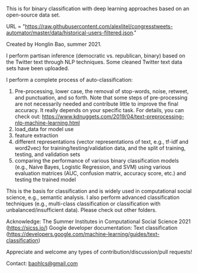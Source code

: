 This is for binary classification with deep learning approaches based on an open-source data set. 

URL = "https://raw.githubusercontent.com/alexlitel/congresstweets-automator/master/data/historical-users-filtered.json."

Created by Honglin Bao, summer 2021. 

I perform partisan inference (democratic vs. republican, binary) based on the Twitter text through NLP techniques. Some cleaned Twitter text data sets have been uploaded.

I perform a complete process of auto-classification:

1. Pre-processing, lower case, the removal of stop-words, noise, retweet, and punctuation, and so forth.
Note that some steps of pre-processing are not necessarily needed and contribute little to improve the final accuracy.
It really depends on your specific task.
For details, you can check out: https://www.kdnuggets.com/2019/04/text-preprocessing-nlp-machine-learning.html
2. load_data for model use
3. feature extraction
4. different representations (vector representations of text, e.g., tf-idf and word2vec) for training/testing/validation data, and the split of training, testing, and validation sets
5. comparing the performance of various binary classification models (e.g., Naive Bayes, Logistic Regression, and SVM) using various evaluation matrices (AUC, confusion matrix, accuracy score, etc.) and testing the trained model

This is the basis for classification and is widely used in computational social science, e.g., semantic analysis.
I also perform advanced classification techniques (e.g., multi-class classification or classification with unbalanced/insufficient data). Please check out other folders.

Acknowledge: The Summer Institutes in Computational Social Science 2021 (https://sicss.io/)
             Google developer documentation: Text classification (https://developers.google.com/machine-learning/guides/text-classification)


Appreciate and welcome any types of contribution/discussion/pull requests!

Contact: baohlcs@gmail.com

